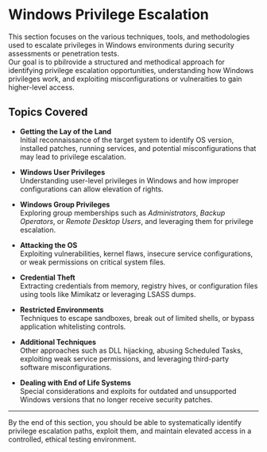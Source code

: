 # Windows Privilege Escalation

This section focuses on the various techniques, tools, and methodologies used to escalate privileges in Windows environments during security assessments or penetration tests.  
Our goal is to pbilrovide a structured and methodical approach for identifying privilege escalation opportunities, understanding how Windows privileges work, and exploiting misconfigurations or vulneraities to gain higher-level access.

## Topics Covered

- **Getting the Lay of the Land**  
  Initial reconnaissance of the target system to identify OS version, installed patches, running services, and potential misconfigurations that may lead to privilege escalation.

- **Windows User Privileges**  
  Understanding user-level privileges in Windows and how improper configurations can allow elevation of rights.

- **Windows Group Privileges**  
  Exploring group memberships such as *Administrators*, *Backup Operators*, or *Remote Desktop Users*, and leveraging them for privilege escalation.

- **Attacking the OS**  
  Exploiting vulnerabilities, kernel flaws, insecure service configurations, or weak permissions on critical system files.

- **Credential Theft**  
  Extracting credentials from memory, registry hives, or configuration files using tools like Mimikatz or leveraging LSASS dumps.

- **Restricted Environments**  
  Techniques to escape sandboxes, break out of limited shells, or bypass application whitelisting controls.

- **Additional Techniques**  
  Other approaches such as DLL hijacking, abusing Scheduled Tasks, exploiting weak service permissions, and leveraging third-party software misconfigurations.

- **Dealing with End of Life Systems**  
  Special considerations and exploits for outdated and unsupported Windows versions that no longer receive security patches.

---

By the end of this section, you should be able to systematically identify privilege escalation paths, exploit them, and maintain elevated access in a controlled, ethical testing environment.
